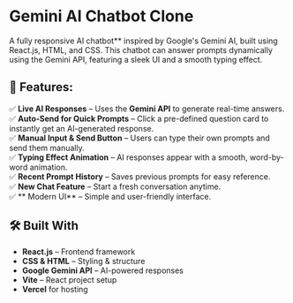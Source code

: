 # Gemini AI Chatbot Clone

A fully responsive AI chatbot** inspired by Google's Gemini AI, built using React.js, HTML, and CSS. This chatbot can answer prompts dynamically using the Gemini API, featuring a sleek UI and a smooth typing effect.

## 🌟 Features:
✅ **Live AI Responses** – Uses the **Gemini API** to generate real-time answers.  
✅ **Auto-Send for Quick Prompts** – Click a pre-defined question card to instantly get an AI-generated response.  
✅ **Manual Input & Send Button** – Users can type their own prompts and send them manually.  
✅ **Typing Effect Animation** – AI responses appear with a smooth, word-by-word animation.  
✅ **Recent Prompt History** – Saves previous prompts for easy reference.  
✅ **New Chat Feature** – Start a fresh conversation anytime.  
✅ ** Modern UI** – Simple and user-friendly interface.  

## 🛠️ Built With
- **React.js** – Frontend framework
- **CSS & HTML** – Styling & structure
- **Google Gemini API** – AI-powered responses
- **Vite** – React project setup 
- **Vercel** for hosting


